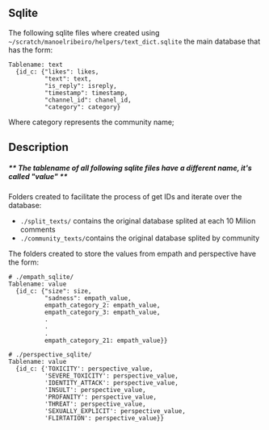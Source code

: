 ## Sqlite

The following sqlite files where created using  `~/scratch/manoelribeiro/helpers/text_dict.sqlite` the main database that has the form:
```
Tablename: text
  {id_c: {"likes": likes,
          "text": text,
          "is_reply": isreply, 
          "timestamp": timestamp, 
          "channel_id": chanel_id, 
          "category": category}
```
Where category represents the community name;

## Description
##### ** The tablename of all following sqlite files have a different name, it's called "value" **

Folders created to facilitate the process of get IDs and iterate over the database:
- `./split_texts/` contains the original database splited at each 10 Milion comments
- `./community_texts/`contains the original database splited by community

The folders created to store the values from empath and perspective have the form:
```
# ./empath_sqlite/
Tablename: value
  {id_c: {"size": size,
          "sadness": empath_value,
          empath_category_2: empath_value,
          empath_category_3: empath_value, 
          .
          .
          .
          empath_category_21: empath_value}}
```

```
# ./perspective_sqlite/
Tablename: value
  {id_c: {'TOXICITY': perspective_value,
          'SEVERE_TOXICITY': perspective_value,
          'IDENTITY_ATTACK': perspective_value,
          'INSULT': perspective_value,
          'PROFANITY': perspective_value,
          'THREAT': perspective_value,
          'SEXUALLY_EXPLICIT': perspective_value,
          'FLIRTATION': perspective_value}}
```
